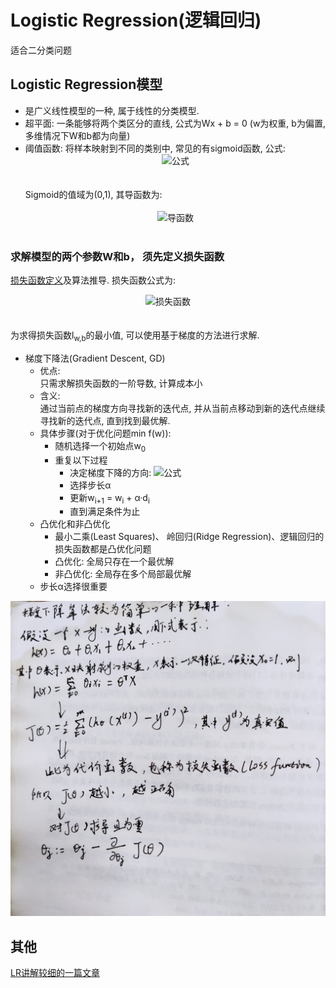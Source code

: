 # Logistic Regression(逻辑回归)
适合二分类问题

## Logistic Regression模型
- 是广义线性模型的一种, 属于线性的分类模型.
- 超平面: 一条能够将两个类区分的直线, 公式为Wx + b = 0 (w为权重, b为偏置, 多维情况下W和b都为向量)
- 阈值函数: 将样本映射到不同的类别中, 常见的有sigmoid函数, 公式: 
<br><center>![公式](../MularGif/Part1-Classification/Chapter1Gif/Sigmoid.gif)</center></br>
<br>Sigmoid的值域为(0,1), 其导函数为:</br>
<br><center>![导函数](../MularGif/Part1-Classification/Chapter1Gif/SigmoidLead.gif)</center></br>

### 求解模型的两个参数W和b， 须先定义损失函数
[损失函数定义](https://blog.csdn.net/wjlucc/article/details/71095206)及算法推导.
损失函数公式为: 
<br><center>![损失函数](../MularGif/Part1-Classification/Chapter1Gif/LossMular.gif)</center></br>
<br>为求得损失函数l<sub>w,b</sub>的最小值, 可以使用基于梯度的方法进行求解.</br>

- 梯度下降法(Gradient Descent, GD)
    - 优点:
        <br>只需求解损失函数的一阶导数, 计算成本小
    - 含义:
        <br>通过当前点的梯度方向寻找新的迭代点, 并从当前点移动到新的迭代点继续寻找新的迭代点, 直到找到最优解.
    - 具体步骤(对于优化问题min f(w)):
        - 随机选择一个初始点w<sub>0</sub>
        - 重复以下过程
            - 决定梯度下降的方向: ![公式](../MularGif/Part1-Classification/Chapter1Gif/GD.gif)
            - 选择步长α
            - 更新w<sub>i+1</sub> = w<sub>i</sub> + α·d<sub>i</sub>
            - 直到满足条件为止
    - 凸优化和非凸优化
        - 最小二乘(Least Squares)、 岭回归(Ridge Regression)、逻辑回归的损失函数都是凸优化问题
        - 凸优化: 全局只存在一个最优解
        - 非凸优化: 全局存在多个局部最优解
    - 步长α选择很重要
 
![](../MularGif/Part1-Classification/Chapter1Gif/gd.jpg)
    
## 其他
[LR讲解较细的一篇文章](https://blog.csdn.net/programmer_wei/article/details/52072939)